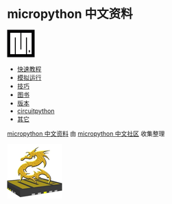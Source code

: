 # micropython 中文资料

![](mpy.png)

- [快速教程](快速教程/readme.md)
- [模拟运行](模拟运行/readme.md)
- [技巧](技巧/readme.md)
- [图书](图书/readme.md)
- [版本](版本/版本.md)
- [circuitpython](circuitpython/readme.md)
- [其它](其它)


[micropython 中文资料](https://gitee.com/shaoziyang/micropython-chinese-resources) 由 [micropython 中文社区](https://micropython.org.cn) 收集整理

![](mpycn.png)
